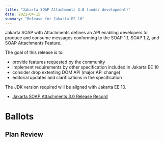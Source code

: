 ```yaml
---
title: "Jakarta SOAP Attachments 3.0 (under development)"
date: 2021-04-15
summary: "Release for Jakarta EE 10"
---
```

Jakarta SOAP with Attachments defines an API enabling developers to produce
and consume messages conforming to the SOAP 1.1, SOAP 1.2, and SOAP Attachments Feature.

The goal of this release is to:

* provide features requested by the community
* implement requirements by other specification included in Jakarta EE 10
* consider drop extenting DOM API (major API change)
* editorial updates and clarifications in the specification

The JDK version required will be aligned with Jakarta EE 10.

* [Jakarta SOAP Attachments 3.0 Release Record](https://projects.eclipse.org/projects/ee4j.jaxws/releases/3.0-jakarta-soap-attachments)

# Ballots

## Plan Review
<!--
The Specification Committee Ballot concluded successfully on 2021-xx-xx with the following results.
| Representative                                 | Representative for: | Vote |
|------------------------------------------------|---------------------|------|
| Kenji Kazumura                                 | Fujitsu             |      |
| Dan Bandera, Kevin Sutter                      | IBM                 |      |
| Ed Bratt, Dmitry Kornilov                      | Oracle              |      |
| Andrew Pielage, Matt Gill                      | Payara              |      |
| Scott Stark, Mark Little                       | Red Hat             |      |
| David Blevins, Jean-Louis Monteiro             | Tomitribe           |      |
| Ivar Grimstad                                  | EE4J PMC            |      |
| Marcelo Ancelmo, Martijn Verburg               | Participant Members |      |
| Werner Keil                                    | Committer Members   |      |
| Scott (Congquan) Wang                          | Enterprise Members  |      |
|                                                | Total               |      |
The ballot was run in the [jakarta.ee-spec mailing list]()
-->